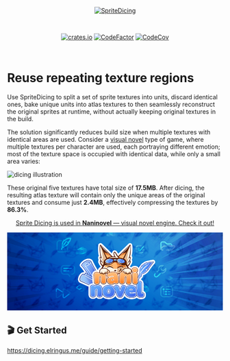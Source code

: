 <p align="center">
  <a href="https://github.com/elringus/sprite-dicing" target="_blank" rel="noopener noreferrer">
    <img width="200" src="https://raw.githubusercontent.com/elringus/sprite-dicing/main/docs/public/favicon.svg" alt="SpriteDicing">
  </a>
</p>
<br/>
<p align="center">
  <a href="https://crates.io/crates/sprite_dicing"><img alt="crates.io" src="https://img.shields.io/crates/v/sprite_dicing"></a>
  <a href="https://www.codefactor.io/repository/github/elringus/sprite-dicing"><img src="https://www.codefactor.io/repository/github/elringus/sprite-dicing/badge" alt="CodeFactor"/></a>
  <a href="https://codecov.io/gh/elringus/sprite-dicing"><img src="https://codecov.io/gh/elringus/sprite-dicing/branch/main/graph/badge.svg?token=DBUTGP0Q7C" alt="CodeCov"></a>
</p>
<br/>

# Reuse repeating texture regions

Use SpriteDicing to split a set of sprite textures into units, discard identical ones, bake unique units into atlas textures to then seamlessly reconstruct the original sprites at runtime, without actually keeping original textures in the build.

The solution significantly reduces build size when multiple textures with identical areas are used. Consider a [visual novel](https://en.wikipedia.org/wiki/Visual_novel) type of game, where multiple textures per character are used, each portraying different emotion; most of the texture space is occupied with identical data, while only a small area varies:

<img alt="dicing illustration" src="https://raw.githubusercontent.com/elringus/sprite-dicing/main/docs/public/img/banner.png">

These original five textures have total size of **17.5MB**. After dicing, the resulting atlas texture will contain only the unique areas of the original textures and consume just **2.4MB**, effectively compressing the textures by **86.3%**.

<a href="https://naninovel.com">
  <p align="center">Sprite Dicing is used in <strong>Naninovel</strong> — visual novel engine. Check it out!</p>
  <p align="center"><img alt="naninovel banner" src="https://raw.githubusercontent.com/elringus/cdn/main/naninovel-banner-wide.png"></p>
</a>

## 🎬 Get Started

https://dicing.elringus.me/guide/getting-started
